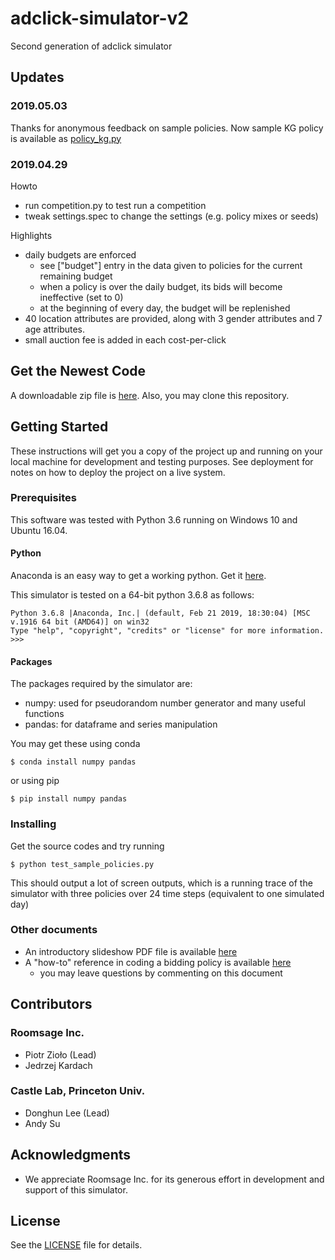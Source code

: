 # adclick-simulator-v2
Second generation of adclick simulator

## Updates

### 2019.05.03

Thanks for anonymous feedback on sample policies. 
Now sample KG policy is available as [policy_kg.py](https://github.com/donghun2018/adclick-simulator-v2/blob/master/policy_kg.py)

### 2019.04.29

Howto

- run competition.py to test run a competition
- tweak settings.spec to change the settings (e.g. policy mixes or seeds)

Highlights

- daily budgets are enforced
    - see ["budget"] entry in the data given to policies for the current remaining budget
    - when a policy is over the daily budget, its bids will become ineffective (set to 0)
    - at the beginning of every day, the budget will be replenished
- 40 location attributes are provided, along with 3 gender attributes and 7 age attributes.
- small auction fee is added in each cost-per-click    

## Get the Newest Code

A downloadable zip file is [here](https://github.com/donghun2018/adclick-simulator-v2/archive/master.zip). Also, you may clone this repository.

## Getting Started

These instructions will get you a copy of the project up and running on your local machine for development and testing purposes.
See deployment for notes on how to deploy the project on a live system.

### Prerequisites

This software was tested with Python 3.6 running on Windows 10 and Ubuntu 16.04.

#### Python

Anaconda is an easy way to get a working python.
Get it [here](https://www.anaconda.com/download/).

This simulator is tested on a 64-bit python 3.6.8 as follows:
```
Python 3.6.8 |Anaconda, Inc.| (default, Feb 21 2019, 18:30:04) [MSC v.1916 64 bit (AMD64)] on win32
Type "help", "copyright", "credits" or "license" for more information.
>>>
```

#### Packages

The packages required by the simulator are:

- numpy: used for pseudorandom number generator and many useful functions
- pandas: for dataframe and series manipulation

You may get these using conda

```
$ conda install numpy pandas
```

or using pip

```
$ pip install numpy pandas
```

### Installing

Get the source codes and try running

```
$ python test_sample_policies.py
```

This should output a lot of screen outputs, which is a running trace of the simulator with three policies over 24 time steps (equivalent to one simulated day)

### Other documents

- An introductory slideshow PDF file is available [here](https://github.com/donghun2018/adclick-simulator-v2/blob/release/20190424/documentation/20190415_ORF_418_adclick_game_intro.pdf)
- A "how-to" reference in coding a bidding policy is available [here](https://docs.google.com/document/d/1JJHlV3ORQG131_45ZCvQRToy4SdcIsElmKQGKohdM1M/edit?usp=sharing)
    - you may leave questions by commenting on this document 
    
## Contributors

### Roomsage Inc.

- Piotr Zioło (Lead)
- Jedrzej Kardach

### Castle Lab, Princeton Univ.

- Donghun Lee (Lead) 
- Andy Su

## Acknowledgments

- We appreciate Roomsage Inc. for its generous effort in development and support of this simulator.

## License

See the [LICENSE](https://github.com/donghun2018/adclick-simulator-v2/blob/master/LICENSE) file for details.